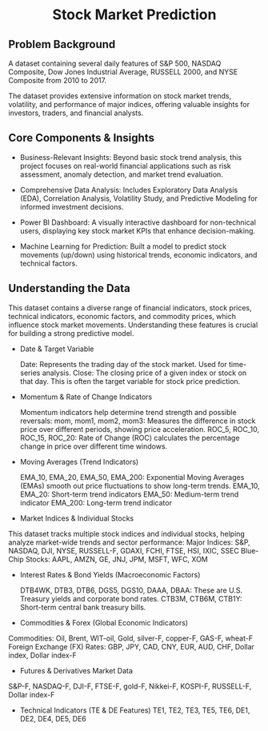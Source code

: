 <h1> <p style="text-align: center";>  <B> Stock Market Prediction </B> 

 <h2> Problem Background </h2>

 A dataset containing several daily features of S&P 500, NASDAQ Composite, Dow Jones Industrial Average, RUSSELL 2000, and NYSE Composite from 2010 to 2017.

The dataset provides extensive information on stock market trends, volatility, and performance of major indices, offering valuable insights for investors, traders, and financial analysts.

<h2> Core Components & Insights </h2>

  - Business-Relevant Insights: Beyond basic stock trend analysis, this project focuses on real-world financial applications such as risk assessment, anomaly detection, and market trend evaluation.

  - Comprehensive Data Analysis: Includes Exploratory Data Analysis (EDA), Correlation Analysis, Volatility Study, and Predictive Modeling for informed investment decisions.

  - Power BI Dashboard: A visually interactive dashboard for non-technical users, displaying key stock market KPIs that enhance decision-making.

  - Machine Learning for Prediction: Built a model to predict stock movements (up/down) using historical trends, economic indicators, and technical factors.

   <h2> Understanding the Data </h2> 
   
This dataset contains a diverse range of financial indicators, stock prices, technical indicators, economic factors, and commodity prices, which influence stock market movements. Understanding these features is crucial for building a strong predictive model.

- Date & Target Variable
  
  Date: Represents the trading day of the stock market. Used for time-series analysis.
  Close: The closing price of a given index or stock on that day. This is often the target variable for stock price prediction.

- Momentum & Rate of Change Indicators
  
  Momentum indicators help determine trend strength and possible reversals:
  mom, mom1, mom2, mom3: Measures the difference in stock price over different periods, showing price acceleration.
  ROC_5, ROC_10, ROC_15, ROC_20: Rate of Change (ROC) calculates the percentage change in price over different time windows.

- Moving Averages (Trend Indicators)
  
   EMA_10, EMA_20, EMA_50, EMA_200: Exponential Moving Averages (EMAs) smooth out price fluctuations to show long-term trends.
   EMA_10, EMA_20: Short-term trend indicators
   EMA_50: Medium-term trend indicator
   EMA_200: Long-term trend indicator

 - Market Indices & Individual Stocks

  This dataset tracks multiple stock indices and individual stocks, helping analyze market-wide trends and sector performance:
  Major Indices: S&P, NASDAQ, DJI, NYSE, RUSSELL-F, GDAXI, FCHI, FTSE, HSI, IXIC, SSEC
  Blue-Chip Stocks: AAPL, AMZN, GE, JNJ, JPM, MSFT, WFC, XOM

- Interest Rates & Bond Yields (Macroeconomic Factors)

  DTB4WK, DTB3, DTB6, DGS5, DGS10, DAAA, DBAA: These are U.S. Treasury yields and corporate bond rates.
  CTB3M, CTB6M, CTB1Y: Short-term central bank treasury bills.

 - Commodities & Forex (Global Economic Indicators)

  Commodities: Oil, Brent, WIT-oil, Gold, silver-F, copper-F, GAS-F, wheat-F
  Foreign Exchange (FX) Rates: GBP, JPY, CAD, CNY, EUR, AUD, CHF, Dollar index, Dollar index-F
 
 - Futures & Derivatives Market Data

  S&P-F, NASDAQ-F, DJI-F, FTSE-F, gold-F, Nikkei-F, KOSPI-F, RUSSELL-F, Dollar index-F

- Technical Indicators (TE & DE Features)
TE1, TE2, TE3, TE5, TE6, DE1, DE2, DE4, DE5, DE6





 
